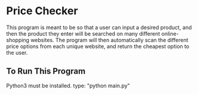# Price Checker
This program is meant to be so that a user can input a desired product, and then the product they enter will be searched on many different online-shopping websites. The program will then
automatically scan the different price options from each unique website, and return the cheapest option to the user. 
## To Run This Program
Python3 must be installed. type: "python main.py"
